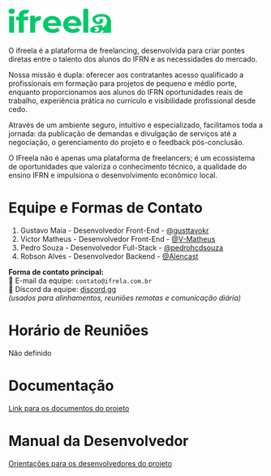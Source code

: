 # <img src="logo.png"/>

O ifreela é a plataforma de freelancing, desenvolvida para criar pontes diretas entre o talento dos alunos do IFRN e as necessidades do mercado.

Nossa missão é dupla: oferecer aos contratantes acesso qualificado a profissionais em formação para projetos de pequeno e médio porte, enquanto proporcionamos aos alunos do IFRN oportunidades reais de trabalho, experiência prática no currículo e visibilidade profissional desde cedo.

Através de um ambiente seguro, intuitivo e especializado, facilitamos toda a jornada: da publicação de demandas e divulgação de serviços até a negociação, o gerenciamento do projeto e o feedback pós-conclusão.

O IFreela não é apenas uma plataforma de freelancers; é um ecossistema de oportunidades que valoriza o conhecimento técnico, a qualidade do ensino IFRN e impulsiona o desenvolvimento econômico local.

# Equipe e Formas de Contato

1. Gustavo Maia - Desenvolvedor Front-End - [@gusttavokr](https://github.com/gusttavokr)
2. Victor Matheus - Desenvolvedor Front-End - [@V-Matheus](https://github.com/V-Matheus)
3. Pedro Souza - Desenvolvedor Full-Stack - [@pedrohcdsouza](https://github.com/pedrohcdsouza)
4. Robson Alves - Desenvolvedor Backend - [@Alencast](https://github.com/Alencast)

**Forma de contato principal:**  
📧 E-mail da equipe: `contato@ifrela.com.br`<br>
💬 Discord da equipe: [discord.gg](https://discord.gg/)   
*(usados para alinhamentos, reuniões remotas e comunicação diária)*

# Horário de Reuniões

Não definido

# Documentação

[Link para os documentos do projeto](docs/documentacao.md)

# Manual da Desenvolvedor

[Orientações para os desenvolvedores do projeto](docs/guia-ds/guia.md)
